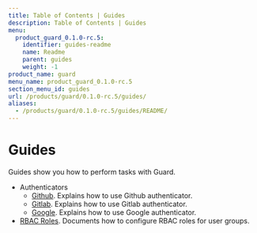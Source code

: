 ```yaml
---
title: Table of Contents | Guides
description: Table of Contents | Guides
menu:
  product_guard_0.1.0-rc.5:
    identifier: guides-readme
    name: Readme
    parent: guides
    weight: -1
product_name: guard
menu_name: product_guard_0.1.0-rc.5
section_menu_id: guides
url: /products/guard/0.1.0-rc.5/guides/
aliases:
  - /products/guard/0.1.0-rc.5/guides/README/
---
```


# Guides

Guides show you how to perform tasks with Guard.

- Authenticators
  - [Github](/docs/guides/authenticator/github.md). Explains how to use Github authenticator.
  - [Gitlab](/docs/guides/authenticator/gitlab.md). Explains how to use Gitlab authenticator.
  - [Google](/docs/guides/authenticator/google.md). Explains how to use Google authenticator.
- [RBAC Roles](/docs/guides/rbac.md). Documents how to configure RBAC roles for user groups.
